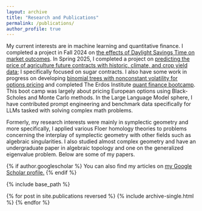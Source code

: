 ```yaml
---
layout: archive
title: "Research and Publications"
permalink: /publications/
author_profile: true
---
```

My current interests are in machine learning and quantitative finance. I completed a project in Fall 2024 on [the effects of Daylight Savings Time on market outcomes](https://www.erdosinstitute.org/project-database/fall-2024/data-science-boot-camp/the-effects-of-daylight-savings-on-market-outcomes). In Spring 2025, I completed a project on [predicting the price of agriculture future contracts with historic, climate, and crop yield data](https://tianhaow.github.io/ErdosAgriDerivPredict/); I specifically focused on sugar contracts. I also have some work in progress on developing [binomial trees with nonconstant volatility for options pricing](https://github.com/sunscorched/OptionsPricing) and completed The Erdos Institute [quant finance bootcamp](https://www.erdosinstitute.org/certificates/summer-2025/quant-finance-boot-camp/shamuel-auyeung/471e4509-9ac4-481b-9a94-e0d051152e7e). This boot camp was largely about pricing European options using Black-Scholes and Monte Carlo methods. In the Large Language Model sphere, I have contributed prompt engineering and benchmark data specifically for LLMs tasked with solving complex math problems. 

Formerly, my research interests were mainly in symplectic geometry and more specifically, I applied various Floer homology theories to problems concerning the interplay of symplectic geometry with other fields such as algebraic singularities. I also studied almost complex geometry and have an undergraduate paper in algebraic topology and one on the generalized eigenvalue problem. Below are some of my papers.

{% if author.googlescholar %}
  You can also find my articles on <u><a href="{{author.googlescholar}}">my Google Scholar profile</a>.</u>
{% endif %}

{% include base_path %}

{% for post in site.publications reversed %}
  {% include archive-single.html %}
{% endfor %}
